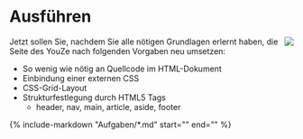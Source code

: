 <!--include-start-->
# Ausführen
<img style="float: right;" src="https://thomasbeckmann.github.io/moodle-kurse/BG-Q1/Lernsituation03/pics/YouZe-Logo.png">Jetzt sollen Sie, nachdem Sie alle nötigen Grundlagen erlernt haben, die Seite des YouZe nach folgenden Vorgaben neu umsetzen:

- So wenig wie nötig an Quellcode im HTML-Dokument
- Einbindung einer externen CSS
- CSS-Grid-Layout
- Strukturfestlegung durch HTML5 Tags
	- header, nav, main, article, aside, footer

<!--include-end-->

{%
   include-markdown "Aufgaben/*.md"
   start="<!--include-start-->"
   end="<!--intro-end-->"
%}



